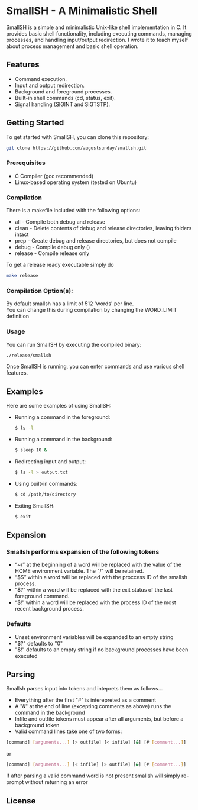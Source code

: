 # SmallSH - A Minimalistic Shell

SmallSH is a simple and minimalistic Unix-like shell implementation in C. It provides basic shell functionality, including executing commands, managing processes, and handling input/output redirection. I wrote it to teach myself about process management and basic shell operation.

## Features

- Command execution.
- Input and output redirection.
- Background and foreground processes.
- Built-in shell commands (cd, status, exit).
- Signal handling (SIGINT and SIGTSTP).

## Getting Started

To get started with SmallSH, you can clone this repository:

```bash
git clone https://github.com/augustsunday/smallsh.git
```

### Prerequisites

- C Compiler (gcc recommended)
- Linux-based operating system (tested on Ubuntu)

### Compilation

There is a makefile included with the following options:
* all - Compile both debug and release
* clean - Delete contents of debug and release directories, leaving folders intact
* prep - Create debug and release directories, but does not compile
* debug - Compile debug only ()
* release - Compile release only

To get a release ready executable simply do
```bash
make release
```

### Compilation Option(s):
By default smallsh has a limit of 512 'words' per line.
<br>You can change this during compilation by changing the WORD_LIMIT definition

### Usage

You can run SmallSH by executing the compiled binary:

```bash
./release/smallsh
```

Once SmallSH is running, you can enter commands and use various shell features.

## Examples

Here are some examples of using SmallSH:

- Running a command in the foreground:
  ```bash
  $ ls -l
  ```

- Running a command in the background:
  ```bash
  $ sleep 10 &
  ```

- Redirecting input and output:
  ```bash
  $ ls -l > output.txt
  ```

- Using built-in commands:
  ```bash
  $ cd /path/to/directory
  ```

- Exiting SmallSH:
  ```bash
  $ exit
  ```

## Expansion
### Smallsh performs expansion of the following tokens 
* “~/” at the beginning of a word will be replaced with the value of the HOME environment variable. The "/" will be retained.
* “$$” within a word will be replaced with the proccess ID of the smallsh process.
* “$?” within a word will be replaced with the exit status of the last foreground command.
* “$!” within a word will be replaced with the process ID of the most recent background process.
### Defaults
* Unset environment variables will be expanded to an empty string
* "$?" defaults to "0"
* "$!" defaults to an empty string if no background processes have been executed

## Parsing
Smallsh parses input into tokens and inteprets them as follows...
* Everything after the first "#" is interepreted as a comment
* A "&" at the end of line (excepting comments as above) runs the command in the background
* Infile and outfile tokens must appear after all arguments, but before a background token
* Valid command lines take one of two forms:
```bash
[command] [arguments...] [> outfile] [< infile] [&] [# [comment...]]
```
or
```bash
[command] [arguments...] [< infile] [> outfile] [&] [# [comment...]]
```
If after parsing a valid command word is not present smallsh will simply re-prompt without returning an error

## License




